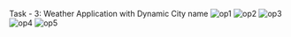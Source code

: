 Task - 3: Weather Application with Dynamic City name
![op1]('https://raw.githubusercontent.com/utkarshs-ingh/foxmula-tasks/main/task-03/output/Screenshot%20(102).png')
![op2]('https://raw.githubusercontent.com/utkarshs-ingh/foxmula-tasks/main/task-03/output/Screenshot%20(103).png')
![op3]('https://raw.githubusercontent.com/utkarshs-ingh/foxmula-tasks/main/task-03/output/Screenshot%20(105).png')
![op4]('https://raw.githubusercontent.com/utkarshs-ingh/foxmula-tasks/main/task-03/output/Screenshot%20(106).png')
![op5]('https://raw.githubusercontent.com/utkarshs-ingh/foxmula-tasks/main/task-03/output/Screenshot%20(108).png')
